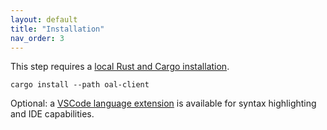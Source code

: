 ```yaml
---
layout: default
title: "Installation"
nav_order: 3
---
```


This step requires a [local Rust and Cargo installation](https://doc.rust-lang.org/cargo/getting-started/installation.html).

```
cargo install --path oal-client
```

Optional: a [VSCode language extension](https://github.com/ebastien/openapi-lang-vscode) is available for syntax highlighting and IDE capabilities.
